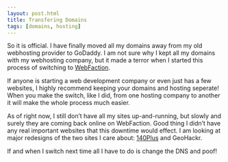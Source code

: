 ```yaml
---
layout: post.html
title: Transfering Domains
tags: [domains, hosting]
---
```


So it is official. I have finally moved all my domains away from my old webhosting provider to GoDaddy. I am not sure why I kept all my domains with my webhosting company, but it made a terror when I started this process of switching to [WebFaction][1].

If anyone is starting a web development company or even just has a few websites, I highly recommend keeping your domains and hosting seperate! When you make the switch, like I did, from one hosting company to another it will make the whole process much easier.

As of right now, I still don’t have all my sites up-and-running, but slowly and surely they are coming back online on WebFaction. Good thing I didn’t have any real important websites that this downtime would effect. I am looking at major redesigns of the two sites I care about: [140Plus][2] and GeoHackr.

If and when I switch next time all I have to do is change the DNS and poof!

[1]: [http://webfaction.com/]
[2]: [http://140pl.us/]